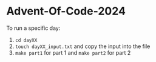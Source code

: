 # Advent-Of-Code-2024

To run a specific day:

1. `cd dayXX`
2. `touch dayXX_input.txt` and copy the input into the file
3. `make part1` for part 1 and `make part2` for part 2
